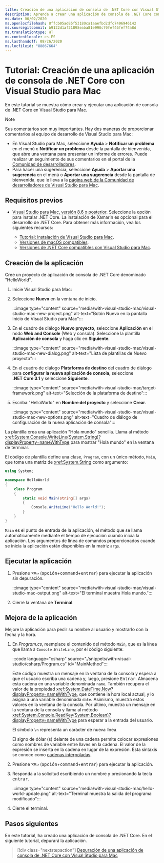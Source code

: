 ```yaml
---
title: Creación de una aplicación de consola de .NET Core con Visual Studio para Mac
description: Aprenda a crear una aplicación de consola de .NET Core con Visual Studio para Mac.
ms.date: 06/02/2020
ms.openlocfilehash: 8ffcb05ad85f53180ca1aaefbd2dfc7496946142
ms.sourcegitcommit: b9122d1af21898eaba81e990c70fef46fef74a8d
ms.translationtype: HT
ms.contentlocale: es-ES
ms.lasthandoff: 08/26/2020
ms.locfileid: "88867664"
---
```

# <a name="tutorial-create-a-net-core-console-application-using-visual-studio-for-mac"></a>Tutorial: Creación de una aplicación de consola de .NET Core con Visual Studio para Mac

En este tutorial se muestra cómo crear y ejecutar una aplicación de consola de .NET Core en Visual Studio para Mac.

> [!NOTE]
> Sus comentarios son muy importantes. Hay dos maneras de proporcionar comentarios al equipo de desarrollo de Visual Studio para Mac:
>
> * En Visual Studio para Mac, seleccione **Ayuda** > **Notificar un problema** en el menú o **Notificar un problema** desde la pantalla de bienvenida, que abre una ventana para presentar un informe de errores. Puede realizar un seguimiento de sus comentarios en el portal de la [Comunidad de desarrolladores](https://developercommunity.visualstudio.com/spaces/8/index.html).
> * Para hacer una sugerencia, seleccione **Ayuda** > **Aportar una sugerencia** en el menú o **Aportar una sugerencia** desde la pantalla de bienvenida, que le lleva a la [página web de la Comunidad de desarrolladores de Visual Studio para Mac](https://developercommunity.visualstudio.com/content/idea/post.html?space=41).

## <a name="prerequisites"></a>Requisitos previos

* [Visual Studio para Mac, versión 8.6 o posterior](https://visualstudio.microsoft.com/vs/mac/?utm_medium=microsoft&utm_source=docs.microsoft.com&utm_campaign=inline+link). Seleccione la opción para instalar .NET Core. La instalación de Xamarin es opcional para el desarrollo de .NET Core. Para obtener más información, vea los siguientes recursos:

  * [Tutorial: Instalación de Visual Studio para Mac](/visualstudio/mac/installation).
  * [Versiones de macOS compatibles](../install/dependencies.md?pivots=os-macos).
  * [Versiones de .NET Core compatibles con Visual Studio para Mac](/visualstudio/mac/net-core-support).

## <a name="create-the-app"></a>Creación de la aplicación

Cree un proyecto de aplicación de consola de .NET Core denominado "HelloWorld".

1. Inicie Visual Studio para Mac:

1. Seleccione **Nuevo** en la ventana de inicio.

   :::image type="content" source="media/with-visual-studio-mac/visual-studio-mac-new-project.png" alt-text="Botón Nuevo en la pantalla Inicio de Visual Studio para Mac":::

1. En el cuadro de diálogo **Nuevo proyecto**, seleccione **Aplicación** en el nodo **Web and Console** (Web y consola). Seleccione la plantilla **Aplicación de consola** y haga clic en **Siguiente**.

   :::image type="content" source="media/with-visual-studio-mac/visual-studio-mac-new-dialog.png" alt-text="Lista de plantillas de Nuevo proyecto":::

1. En el cuadro de diálogo **Plataforma de destino** del cuadro de diálogo para **configurar la nueva aplicación de consola**, seleccione **.NET Core 3.1** y seleccione **Siguiente**.

   :::image type="content" source="media/with-visual-studio-mac/target-framework.png" alt-text="Selección de la plataforma de destino":::

1. Escriba "HelloWorld" en **Nombre del proyecto** y seleccione **Crear**.

   :::image type="content" source="media/with-visual-studio-mac/visual-studio-mac-new-options.png" alt-text="Cuadro de diálogo de configuración de la nueva aplicación de consola":::

La plantilla crea una aplicación "Hola mundo" sencilla. Llama al método <xref:System.Console.WriteLine(System.String)?displayProperty=nameWithType> para mostrar "Hola mundo" en la ventana de terminal.

El código de plantilla define una clase, `Program`, con un único método, `Main`, que toma una matriz de <xref:System.String> como argumento:

```csharp
using System;

namespace HelloWorld
{
    class Program
    {
        static void Main(string[] args)
        {
            Console.WriteLine("Hello World!");
        }
    }
}
```

`Main` es el punto de entrada de la aplicación, el método que se llama automáticamente mediante el tiempo de ejecución cuando inicia la aplicación. Los argumentos de línea de comandos proporcionados cuando se inicia la aplicación están disponibles en la matriz `args`.

## <a name="run-the-app"></a>Ejecutar la aplicación

1. Presione <kbd>⌥</kbd><kbd>⌘</kbd><kbd>↵</kbd> (<kbd>opción</kbd>+<kbd>command</kbd>+<kbd>entrar</kbd>) para ejecutar la aplicación sin depuración.

   :::image type="content" source="media/with-visual-studio-mac/visual-studio-mac-output.png" alt-text="El terminal muestra Hola mundo.":::

1. Cierre la ventana de **Terminal**.

## <a name="enhance-the-app"></a>Mejora de la aplicación

Mejore la aplicación para pedir su nombre al usuario y mostrarlo con la fecha y la hora.

1. En *Program.cs*, reemplace el contenido del método `Main`, que es la línea que llama a `Console.WriteLine`, por el código siguiente:

   :::code language="csharp" source="./snippets/with-visual-studio/csharp/Program.cs" id="MainMethod":::

   Este código muestra un mensaje en la ventana de la consola y espera a que el usuario escriba una cadena y, luego, presione <kbd>Entrar</kbd>. Almacena esta cadena en una variable denominada `name`. También recupera el valor de la propiedad <xref:System.DateTime.Now?displayProperty=nameWithType>, que contiene la hora local actual, y lo asigna a una variable denominada `date`. Asimismo, muestra estos valores en la ventana de la consola. Por último, muestra un mensaje en la ventana de la consola y llama al método <xref:System.Console.ReadKey(System.Boolean)?displayProperty=nameWithType> para esperar a la entrada del usuario.

   El símbolo `\n` representa un carácter de nueva línea.

   El signo de dólar (`$`) delante de una cadena permite colocar expresiones como nombres de variable entre llaves en la cadena. El valor de la expresión se inserta en la cadena en lugar de la expresión. Esta sintaxis se conoce como [cadenas interpoladas](../../csharp/language-reference/tokens/interpolated.md).

1. Presione <kbd>⌥</kbd><kbd>⌘</kbd><kbd>↵</kbd> (<kbd>opción</kbd>+<kbd>command</kbd>+<kbd>entrar</kbd>) para ejecutar la aplicación.

1. Responda a la solicitud escribiendo un nombre y presionando la tecla <kbd>entrar</kbd>.

   :::image type="content" source="media/with-visual-studio-mac/hello-world-update.png" alt-text="Terminal muestra la salida del programa modificado":::

1. Cierre el terminal.

## <a name="next-steps"></a>Pasos siguientes

En este tutorial, ha creado una aplicación de consola de .NET Core. En el siguiente tutorial, depurará la aplicación.

> [!div class="nextstepaction"]
> [Depuración de una aplicación de consola de .NET Core con Visual Studio para Mac](debugging-with-visual-studio-mac.md)
